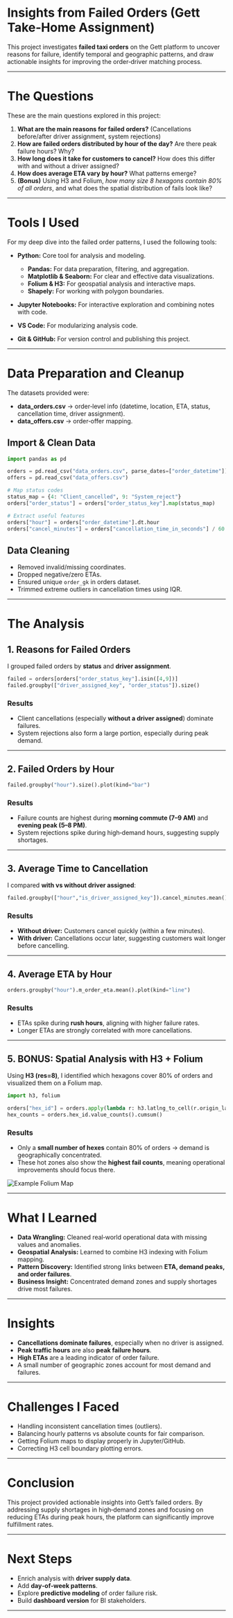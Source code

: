 # Insights from Failed Orders (Gett Take‑Home Assignment)

This project investigates **failed taxi orders** on the Gett platform to uncover reasons for failure, identify temporal and geographic patterns, and draw actionable insights for improving the order‑driver matching process.

---

# The Questions

These are the main questions explored in this project:

1. **What are the main reasons for failed orders?**  (Cancellations before/after driver assignment, system rejections)
2. **How are failed orders distributed by hour of the day?**  Are there peak failure hours? Why?
3. **How long does it take for customers to cancel?**  How does this differ with and without a driver assigned?
4. **How does average ETA vary by hour?**  What patterns emerge?
5. **(Bonus)** Using H3 and Folium, *how many size 8 hexagons contain 80% of all orders*, and what does the spatial distribution of fails look like?

---

# Tools I Used

For my deep dive into the failed order patterns, I used the following tools:

* **Python:** Core tool for analysis and modeling.

  * **Pandas:** For data preparation, filtering, and aggregation.
  * **Matplotlib & Seaborn:** For clear and effective data visualizations.
  * **Folium & H3:** For geospatial analysis and interactive maps.
  * **Shapely:** For working with polygon boundaries.
* **Jupyter Notebooks:** For interactive exploration and combining notes with code.
* **VS Code:** For modularizing analysis code.
* **Git & GitHub:** For version control and publishing this project.

---

# Data Preparation and Cleanup

The datasets provided were:

* **data\_orders.csv** → order‑level info (datetime, location, ETA, status, cancellation time, driver assignment).
* **data\_offers.csv** → order‑offer mapping.

## Import & Clean Data

```python
import pandas as pd

orders = pd.read_csv("data_orders.csv", parse_dates=["order_datetime"])
offers = pd.read_csv("data_offers.csv")

# Map status codes
status_map = {4: "Client_cancelled", 9: "System_reject"}
orders["order_status"] = orders["order_status_key"].map(status_map)

# Extract useful features
orders["hour"] = orders["order_datetime"].dt.hour
orders["cancel_minutes"] = orders["cancellation_time_in_seconds"] / 60
```

## Data Cleaning

* Removed invalid/missing coordinates.
* Dropped negative/zero ETAs.
* Ensured unique `order_gk` in orders dataset.
* Trimmed extreme outliers in cancellation times using IQR.

---

# The Analysis

## 1. Reasons for Failed Orders

I grouped failed orders by **status** and **driver assignment**.

```python
failed = orders[orders["order_status_key"].isin([4,9])]
failed.groupby(["driver_assigned_key", "order_status"]).size()
```

### Results

* Client cancellations (especially **without a driver assigned**) dominate failures.
* System rejections also form a large portion, especially during peak demand.

---

## 2. Failed Orders by Hour

```python
failed.groupby("hour").size().plot(kind="bar")
```

### Results

* Failure counts are highest during **morning commute (7–9 AM)** and **evening peak (5–8 PM)**.
* System rejections spike during high‑demand hours, suggesting supply shortages.

---

## 3. Average Time to Cancellation

I compared **with vs without driver assigned**:

```python
failed.groupby(["hour","is_driver_assigned_key"]).cancel_minutes.mean()
```

### Results

* **Without driver:** Customers cancel quickly (within a few minutes).
* **With driver:** Cancellations occur later, suggesting customers wait longer before cancelling.

---

## 4. Average ETA by Hour

```python
orders.groupby("hour").m_order_eta.mean().plot(kind="line")
```

### Results

* ETAs spike during **rush hours**, aligning with higher failure rates.
* Longer ETAs are strongly correlated with more cancellations.

---

## 5. BONUS: Spatial Analysis with H3 + Folium

Using **H3 (res=8)**, I identified which hexagons cover 80% of orders and visualized them on a Folium map.

```python
import h3, folium

orders["hex_id"] = orders.apply(lambda r: h3.latlng_to_cell(r.origin_latitude, r.origin_longitude, 8), axis=1)
hex_counts = orders.hex_id.value_counts().cumsum()
```

### Results

* Only a **small number of hexes** contain 80% of orders → demand is geographically concentrated.
* These hot zones also show the **highest fail counts**, meaning operational improvements should focus there.

![Example Folium Map](map.png)

---

# What I Learned

* **Data Wrangling:** Cleaned real‑world operational data with missing values and anomalies.
* **Geospatial Analysis:** Learned to combine H3 indexing with Folium mapping.
* **Pattern Discovery:** Identified strong links between **ETA, demand peaks, and order failures**.
* **Business Insight:** Concentrated demand zones and supply shortages drive most failures.

---

# Insights

* **Cancellations dominate failures**, especially when no driver is assigned.
* **Peak traffic hours** are also **peak failure hours**.
* **High ETAs** are a leading indicator of order failure.
* A small number of geographic zones account for most demand and failures.

---

# Challenges I Faced

* Handling inconsistent cancellation times (outliers).
* Balancing hourly patterns vs absolute counts for fair comparison.
* Getting Folium maps to display properly in Jupyter/GitHub.
* Correcting H3 cell boundary plotting errors.

---

# Conclusion

This project provided actionable insights into Gett’s failed orders. By addressing supply shortages in high‑demand zones and focusing on reducing ETAs during peak hours, the platform can significantly improve fulfillment rates.

---

# Next Steps

* Enrich analysis with **driver supply data**.
* Add **day‑of‑week patterns**.
* Explore **predictive modeling** of order failure risk.
* Build **dashboard version** for BI stakeholders.

---
